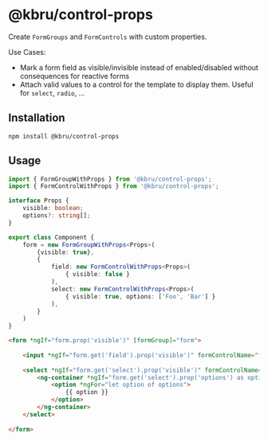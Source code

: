 # @kbru/control-props

Create `FormGroups` and `FormControls` with custom properties.

Use Cases:
- Mark a form field as visible/invisible instead of enabled/disabled without consequences for reactive forms
- Attach valid values to a control for the template to display them. Useful for `select`, `radio`, ...

## Installation

```shell
npm install @kbru/control-props
```

## Usage

```typescript
import { FormGroupWithProps } from '@kbru/control-props';
import { FormControlWithProps } from '@kbru/control-props';

interface Props {
    visible: boolean;
    options?: string[];
}

export class Component {
    form = new FormGroupWithProps<Props>(
        {visible: true},
        {
            field: new FormControlWithProps<Props>(
                { visible: false }
            ),
            select: new FormControlWithProps<Props>(
                { visible: true, options: ['Foo', 'Bar'] }
            ),
        }
    )
}
```

```html
<form *ngIf="form.prop('visible')" [formGroup]="form">
    
    <input *ngIf="form.get('field').prop('visible')" formControlName="form" />
    
    <select *ngIf="form.get('select').prop('visible')" formControlName="form">
        <ng-container *ngIf="form.get('select').prop('options') as options">
            <option *ngFor="let option of options">
                {{ option }}
            </option>
        </ng-container>
    </select>
    
</form>
```
